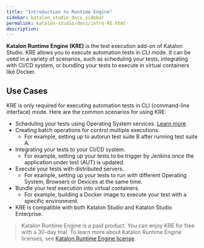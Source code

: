 ```yaml
---
title: "Introduction to Runtime Engine"
sidebar: katalon_studio_docs_sidebar
permalink: katalon-studio/docs/intro-RE.html
description:
---
```

**Katalon Runtime Engine (KRE)** is the test execution add-on of Katalon Studio. KRE allows you to execute automation tests in CLI mode. It can be used in a variety of scenarios, such as scheduling your tests, integrating with CI/CD system, or bundling your tests to execute in virtual containers like Docker.

## Use Cases

KRE is only required for executing automation tests in CLI (command-line interface) mode. Here are the common scenarios for using KRE:

* Scheduling your tests using Operating System services. [Learn more](https://docs.katalon.com/katalon-studio/docs/schedule-tests-to-execute.html).
* Creating batch operations for control multiple executions.
  * For example, setting up to autorun test suite B after running test suite A.
* Integrating your tests to your CI/CD system.
  * For example, setting up your tests to be trigger by Jenkins once the application under test (AUT) is updated.
* Execute your tests with distributed servers.
  * For example, setting up your tests to run with different Operating System, Browsers or Devices at the same time.
* Bundle your test execution into virtual containers.
  * For example, building a Docker image to execute your test with a specific environment.
* KRE is compatible with both Katalon Studio and Katalon Studio Enterprise.

> Katalon Runtime Engine is a paid product. You can enjoy KRE for free with a 30-day trial. To learn more about Katalon Runtime Engine licenses, see [Katalon Runtime Engine license](https://docs.katalon.com/katalon-studio/docs/katalon-studio/docs/license.html#katalon#runtime#engine).